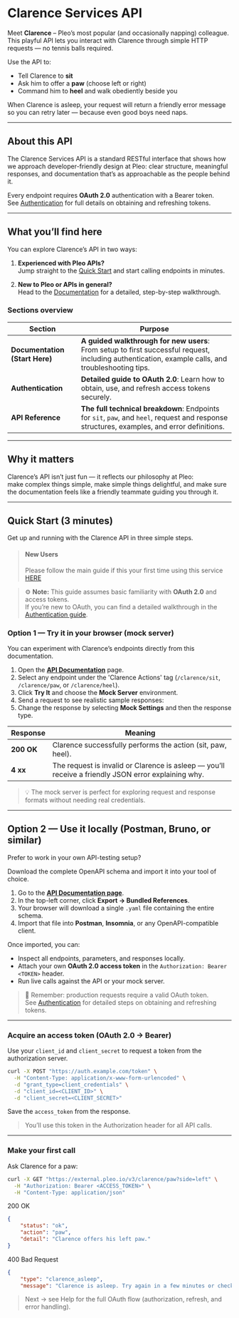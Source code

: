 # Clarence Services API

Meet **Clarence** – Pleo’s most popular (and occasionally napping) colleague.  
This playful API lets you interact with Clarence through simple HTTP requests — no tennis balls required.

Use the API to:
- Tell Clarence to **sit**
- Ask him to offer a **paw** (choose left or right)
- Command him to **heel** and walk obediently beside you

When Clarence is asleep, your request will return a friendly error message so you can retry later — because even good boys need naps.

---

## About this API

The Clarence Services API is a standard RESTful interface that shows how we approach developer-friendly design at Pleo: clear structure, meaningful responses, and documentation that’s as approachable as the people behind it.

Every endpoint requires **OAuth 2.0** authentication with a Bearer token.  
See [Authentication](#authentication-oauth-20) for full details on obtaining and refreshing tokens.

---

## What you’ll find here

You can explore Clarence’s API in two ways:

1. **Experienced with Pleo APIs?**  
   Jump straight to the [Quick Start](#quick-start-3-minutes) and start calling endpoints in minutes.

2. **New to Pleo or APIs in general?**  
   Head to the [Documentation](./003-documentation.md) for a detailed, step-by-step walkthrough.

### Sections overview

| Section | Purpose |
|----------|----------|
| **Documentation (Start Here)** | **A guided walkthrough for new users**: From setup to first successful request, including authentication, example calls, and troubleshooting tips. |
| **Authentication** | **Detailed guide to OAuth 2.0**: Learn how to obtain, use, and refresh access tokens securely. |
| **API Reference** | **The full technical breakdown**: Endpoints for `sit`, `paw`, and `heel`, request and response structures, examples, and error definitions. |


---

## Why it matters

Clarence’s API isn’t just fun — it reflects our philosophy at Pleo:  
make complex things simple, make simple things delightful, and make sure the documentation feels like a friendly teammate guiding you through it.


---

## Quick Start (3 minutes)

Get up and running with the Clarence API in three simple steps.

<!-- theme: info -->

> #### New Users
> Please follow the main guide if this your first time using this service [HERE](003-documentation.md)

> ⚙️ **Note:** This guide assumes basic familiarity with **OAuth 2.0** and access tokens.  
> If you’re new to OAuth, you can find a detailed walkthrough in the [Authentication guide](./002-auth.md).



### Option 1 — Try it in your browser (mock server)

You can experiment with Clarence’s endpoints directly from this documentation.

1. Open the [**API Documentation**](../openapi/openapi.yaml) page.  
2. Select any endpoint under the 'Clarence Actions' tag (`/clarence/sit`, `/clarence/paw`, or `/clarence/heel`).  
3. Click **Try It** and choose the **Mock Server** environment.  
4. Send a request to see realistic sample responses:
5. Change the response by selecting **Mock Settings** and then the response type.

| Response | Meaning |
|-----------|----------|
| **200 OK** | Clarence successfully performs the action (sit, paw, heel). |
| **4 xx** | The request is invalid or Clarence is asleep — you’ll receive a friendly JSON error explaining why. |

> 💡 The mock server is perfect for exploring request and response formats without needing real credentials.

---

## Option 2 — Use it locally (Postman, Bruno, or similar)

Prefer to work in your own API-testing setup?  

Download the complete OpenAPI schema and import it into your tool of choice.

1. Go to the **[API Documentation page](./openapi/openapi.yaml)**.  
2. In the top-left corner, click **Export → Bundled References**.  
3. Your browser will download a single `.yaml` file containing the entire schema.  
4. Import that file into **Postman**, **Insomnia**, or any OpenAPI-compatible client.  

Once imported, you can:
- Inspect all endpoints, parameters, and responses locally.  
- Attach your own **OAuth 2.0 access token** in the `Authorization: Bearer <TOKEN>` header.  
- Run live calls against the API or your mock server.

> 🔐 Remember: production requests require a valid OAuth token.  
> See [Authentication](./002-auth.md) for detailed steps on obtaining and refreshing tokens.

---

### Acquire an access token (OAuth 2.0 → Bearer)

Use your `client_id` and `client_secret` to request a token from the authorization server.

```bash
curl -X POST "https://auth.example.com/token" \
  -H "Content-Type: application/x-www-form-urlencoded" \
  -d "grant_type=client_credentials" \
  -d "client_id=<CLIENT_ID>" \
  -d "client_secret=<CLIENT_SECRET>"
```

Save the `access_token` from the response.

> You’ll use this token in the Authorization header for all API calls.

--- 

### Make your first call

Ask Clarence for a paw:

```bash
curl -X GET "https://external.pleo.io/v3/clarence/paw?side=left" \
  -H "Authorization: Bearer <ACCESS_TOKEN>" \
  -H "Content-Type: application/json"
```

200 OK

```json
{ 
    "status": "ok", 
    "action": "paw", 
    "detail": "Clarence offers his left paw." 
}
```

400 Bad Request

```json
{ 
    "type": "clarence_asleep",
    "message": "Clarence is asleep. Try again in a few minutes or check his nap schedule." }
```

> Next → see Help for the full OAuth flow (authorization, refresh, and error handling).